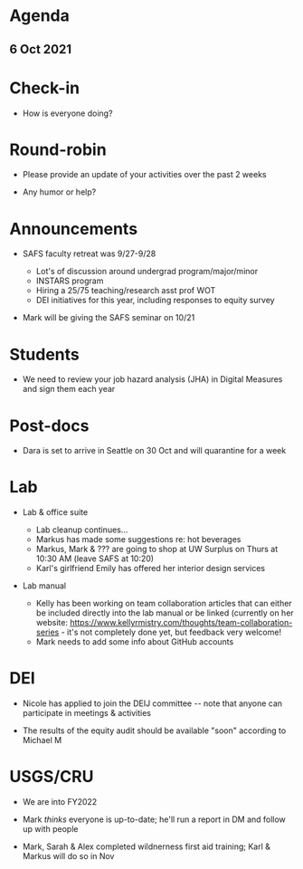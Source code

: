 # Agenda

## 6 Oct 2021


# Check-in

* How is everyone doing?


# Round-robin

* Please provide an update of your activities over the past 2 weeks

* Any humor or help? 


# Announcements

* SAFS faculty retreat was 9/27-9/28  
    - Lot's of discussion around undergrad program/major/minor
    - INSTARS program
    - Hiring a 25/75 teaching/research asst prof WOT
    - DEI initiatives for this year, including responses to equity survey

* Mark will be giving the SAFS seminar on 10/21


# Students

* We need to review your job hazard analysis (JHA) in Digital Measures and sign them each year


# Post-docs

* Dara is set to arrive in Seattle on 30 Oct and will quarantine for a week


# Lab

* Lab & office suite

    - Lab cleanup continues...
    - Markus has made some suggestions re: hot beverages
    - Markus, Mark & ??? are going to shop at UW Surplus on Thurs at 10:30 AM (leave SAFS at 10:20)
    - Karl's girlfriend Emily has offered her interior design services

* Lab manual

    - Kelly has been working on team collaboration articles that can either be included directly into the lab manual or be linked (currently on her website: https://www.kellyrmistry.com/thoughts/team-collaboration-series - it's not completely done yet, but feedback very welcome!
    - Mark needs to add some info about GitHub accounts

# DEI

* Nicole has applied to join the DEIJ committee -- note that anyone can participate in meetings & activities

* The results of the equity audit should be available "soon" according to Michael M


# USGS/CRU

* We are into FY2022

* Mark *thinks* everyone is up-to-date; he'll run a report in DM and follow up with people

* Mark, Sarah & Alex completed wildnerness first aid training; Karl & Markus will do so in Nov
